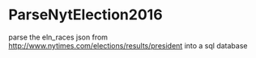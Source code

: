# ParseNytElection2016
parse the eln_races json from http://www.nytimes.com/elections/results/president into a sql database
